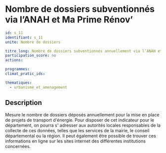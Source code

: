 # Nombre de dossiers subventionnés via l’ANAH et Ma Prime Rénov’
```yaml
id: s_11
identifiant: s_11
unite: Nombre de dossiers

titre_long: Nombre de dossiers subventionnés annuellement via l’ANAH et Ma Prime Rénov’
participation_score: no
actions:

programmes:
climat_pratic_ids:

thematiques:
  - urbanisme_et_amenagement
```
## Description
Mesure le nombre de dossiers déposés annuellement pour la mise en place de projets de transport d'énergie. Pour disposer de cet indicateur pour le département, on pourra s' adresser aux autorités locales responsables de la collecte de ces données, telles que les services de la mairie, le conseil départemental ou la région. Il peut également être possible de trouver ces informations en ligne sur les sites internet des différentes institutions concernées.
